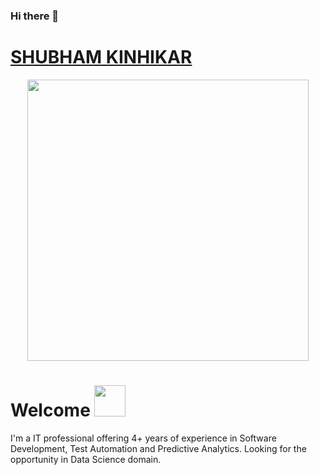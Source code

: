 ### Hi there 👋

# [SHUBHAM KINHIKAR](https://www.linkedin.com/in/shubhamkinhikar)
<p  align="center"><img height="450" src = "https://s3-ap-south-1.amazonaws.com/blogmindler/bloglive/wp-content/uploads/2018/06/07124934/Data-Science-Career.png"></p>

# Welcome <img src="https://media.giphy.com/media/mGcNjsfWAjY5AEZNw6/giphy.gif" width="50">

I'm a IT professional offering 4+ years of experience in Software Development, Test Automation and Predictive Analytics. Looking for the opportunity in Data Science domain.




